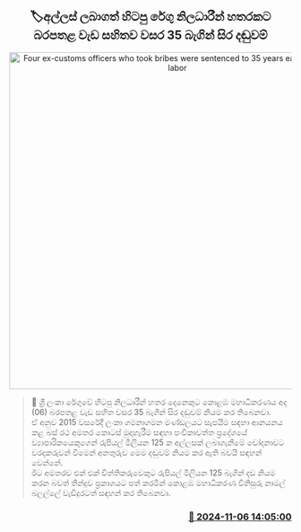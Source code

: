 <p align='center'><b><h2 align='center' title='Four ex-customs officers who took bribes were sentenced to 35 years each with hard labor'>🏷අල්ලස් ලබාගත් හිටපු රේගු නිලධාරීන් හතරක​ට බරපතළ වැඩ සහිත​ව වසර 35 බැගින් සිර දඬුවම්</h2></b></p>
<p align='center'><img src='https://helakuru.sgp1.cdn.digitaloceanspaces.com/esana/images/lib/court-gg.jpg' width='600' alt='Four ex-customs officers who took bribes were sentenced to 35 years each with hard labor'></p>

>📝 ශ්‍රී ලංකා රේගුවේ හිටපු නිලධාරීන් හතර දෙනෙකුට කොළඹ මහාධිකරණය අද (06) බරපතළ වැඩ සහිත වසර 35 බැගින් සිර දඬුවම් නියම කර තිබෙනවා.<br>ඒ අනුව 2015 වසරේදී ලංකා ගමනාගමන මණ්ඩලයට සැපයීම සඳහා ආනයනය කළ බස් රථ අමතර කොටස් මුදාහැරීම සඳහා පංචිකාවත්ත ප්‍රදේශයේ ව්‍යාපාරිකයෙකුගෙන් රුපියල් මිලියන 125 ක අල්ලසක් ලබාගැනීමේ චෝදනාවට වරදකරුවන් වීමෙන් අනතුරුව මෙම දඬුවම් නියම කර ඇති බවයි සඳහන් වෙන්නේ.<br>ඊට අමතරව එක් එක් විත්තිකරුවෙකුට රුපියල් මිලියන 125 බැගින් දඩ නියම කරන බවත් තීන්දුව ප්‍රකාශයට පත් කරමින් කොළඹ මහාධිකරණ විනිසුරු නාමල් බලල්ලේ වැඩිදුරටත් සඳහන් කර තිබෙනවා.<br>

<h3 align='right'><a href='https://www.helakuru.lk/esana/p/104803/'>📅 2024-11-06 14:05:00</a></h3>
